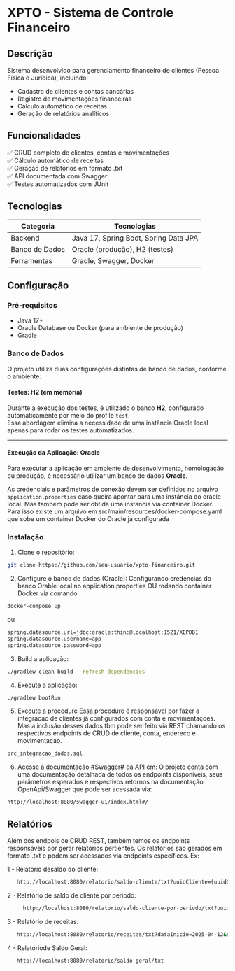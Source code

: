 # XPTO - Sistema de Controle Financeiro

## Descrição
Sistema desenvolvido para gerenciamento financeiro de clientes (Pessoa Física e Jurídica), incluindo:
- Cadastro de clientes e contas bancárias
- Registro de movimentações financeiras
- Cálculo automático de receitas
- Geração de relatórios analíticos

## Funcionalidades
✅ CRUD completo de clientes, contas e movimentações  
✅ Cálculo automático de receitas  
✅ Geração de relatórios em formato .txt  
✅ API documentada com Swagger  
✅ Testes automatizados com JUnit  

## Tecnologias
| Categoria       | Tecnologias                          |
|-----------------|--------------------------------------|
| Backend         | Java 17, Spring Boot, Spring Data JPA|
| Banco de Dados  | Oracle (produção), H2 (testes)       |
| Ferramentas     | Gradle, Swagger, Docker               |

## Configuração

### Pré-requisitos
- Java 17+
- Oracle Database ou Docker (para ambiente de produção)
- Gradle
###  Banco de Dados

O projeto utiliza duas configurações distintas de banco de dados, conforme o ambiente:

####  Testes: H2 (em memória)

Durante a execução dos testes, é utilizado o banco **H2**, configurado automaticamente por meio do profile `test`.  
Essa abordagem elimina a necessidade de uma instância Oracle local apenas para rodar os testes automatizados.

---

#### Execução da Aplicação: Oracle

Para executar a aplicação em ambiente de desenvolvimento, homologação ou produção, é necessário utilizar um banco de dados **Oracle**.

As credenciais e parâmetros de conexão devem ser definidos no arquivo `application.properties` caso queira apontar para uma instância do oracle local.
Mas tambem pode ser obtida uma instancia via container Docker. Para isso existe um arquivo em src/main/resources/docker-compose.yaml que sobe um container Docker do Oracle já configurada

### Instalação
1. Clone o repositório:
```bash
git clone https://github.com/seu-usuario/xpto-financeiro.git
```

2. Configure o banco de dados (Oracle):
 Configurando credencias do banco Orable local no application.properties OU rodando container Docker via comando
 ```bash
docker-compose up
```
ou

```bash
spring.datasource.url=jdbc:oracle:thin:@localhost:1521/XEPDB1
spring.datasource.username=app
spring.datasource.password=app
```
3. Build a aplicação:
```bash
./gradlew clean build --refresh-dependencies 
```
4. Execute a aplicação:
```bash
./gradlew bootRun 
```

5. Execute a procedure
   Essa procedure é responsável por fazer a integracao de clientes já configurados com conta e movimentaçoes. Mas a inclusão desses dados tbm pode ser feito via REST chamando os respectivos endpoints de CRUD de cliente, conta, endereco e movimentacao.
```bash
prc_integracao_dados.sql
```

6. Acesse a documentação #Swagger# da API em:
   O projeto conta com uma documentação detalhada de todos os endpoints disponíveis, seus parâmetros esperados e respectivos retornos na documentação OpenApi/Swagger que pode ser acessada via:
```bash
http://localhost:8080/swagger-ui/index.html#/
 ```
 ##  Relatórios
 Além dos endpois de CRUD REST, também temos os endpoints responsáveis por gerar relatórios pertientes.
 Os relatórios são gerados em formato .txt e podem ser acessados via endpoints específicos. Ex:
 
 1 - Relatorio desaldo do cliente:
 ```bash
 	http://localhost:8080/relatorio/saldo-cliente/txt?uuidCliente={uuidCLiente}
 ```
 2 - Relatório de saldo de cliente por periodo:
```bash
     http://localhost:8080/relatorio/saldo-cliente-por-periodo/txt?uuidCliente={uuidCliente}&dataInicio=2025-04-01&dataFim=2025-05-12
```
 3 - Relatório de receitas:
 ```bash
 	http://localhost:8080/relatorio/receitas/txt?dataInicio=2025-04-12&dataFim=2025-05-12
 ```
 4 - Relatóriode Saldo Geral:
 ```bash
 	http://localhost:8080/relatorio/saldo-geral/txt
 ```

